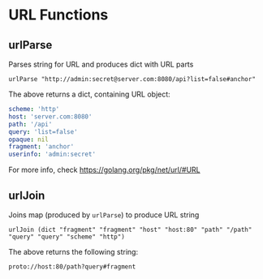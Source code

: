 # URL Functions

## urlParse

Parses string for URL and produces dict with URL parts

```
urlParse "http://admin:secret@server.com:8080/api?list=false#anchor"
```

The above returns a dict, containing URL object:

```yaml
scheme: 'http'
host: 'server.com:8080'
path: '/api'
query: 'list=false'
opaque: nil
fragment: 'anchor'
userinfo: 'admin:secret'
```

For more info, check https://golang.org/pkg/net/url/#URL

## urlJoin

Joins map (produced by `urlParse`) to produce URL string

```
urlJoin (dict "fragment" "fragment" "host" "host:80" "path" "/path" "query" "query" "scheme" "http")
```

The above returns the following string:

```
proto://host:80/path?query#fragment
```
